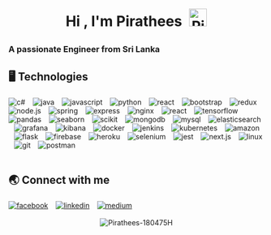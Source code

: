 <!--START_SECTION:TITLE-->
# <p align = center>Hi , I'm Pirathees&ensp;<img src="https://media.giphy.com/media/hvRJCLFzcasrR4ia7z/giphy.gif" alt= "Pirathees-180475H" width="35"></p>
<!--END_SECTION:TITLE-->

<!--START_SECTION:SUBTITLE-->
### <p align = left>A passionate Engineer from Sri Lanka</p>
<!--END_SECTION:SUBTITLE-->

<!--START_SECTION:SKILL-->
## <p align = left> 🖥️ 	Technologies </p>
<div align = left>
<img src="https://img.shields.io/badge/c%23-%23178600.svg?style=flat&logo=c-sharp&logoColor=white" alt=c# /> 
                &ensp;
<img src="https://img.shields.io/badge/java-%23b07219.svg?style=flat&logo=java&logoColor=white" alt=java /> 
                &ensp;
<img src="https://img.shields.io/badge/javascript-%23f1e05a.svg?style=flat&logo=javascript&logoColor=white" alt=javascript /> 
                &ensp;
<img src="https://img.shields.io/badge/python-%233572A5.svg?style=flat&logo=python&logoColor=white" alt=python /> 
                &ensp;
<img src="https://img.shields.io/badge/react-%2361dbfb.svg?style=flat&logo=react&logoColor=white" alt=react /> 
                &ensp;
<img src="https://img.shields.io/badge/bootstrap-%23553c7b.svg?style=flat&logo=bootstrap&logoColor=white" alt=bootstrap /> 
                &ensp;
<img src="https://img.shields.io/badge/redux-%236b12c4.svg?style=flat&logo=redux&logoColor=white" alt=redux /> 
                &ensp;
<img src="https://img.shields.io/badge/node.js-%233c873a.svg?style=flat&logo=node.js&logoColor=white" alt=node.js /> 
                &ensp;
<img src="https://img.shields.io/badge/spring-%2358ab49.svg?style=flat&logo=spring&logoColor=white" alt=spring /> 
                &ensp;
<img src="https://img.shields.io/badge/express-%23626361.svg?style=flat&logo=express&logoColor=white" alt=express /> 
                &ensp;
<img src="https://img.shields.io/badge/nginx-%23009639.svg?style=flat&logo=nginx&logoColor=white" alt=nginx /> 
                &ensp;
<img src="https://img.shields.io/badge/react native-%2361dbfb.svg?style=flat&logo=react native&logoColor=white" alt=react native /> 
                &ensp;
<img src="https://img.shields.io/badge/tensorflow-%23FFA800.svg?style=flat&logo=tensorflow&logoColor=white" alt=tensorflow /> 
                &ensp;
<img src="https://img.shields.io/badge/pandas-%230b0638.svg?style=flat&logo=pandas&logoColor=white" alt=pandas /> 
                &ensp;
<img src="https://img.shields.io/badge/seaborn-%234455ad.svg?style=flat&logo=seaborn&logoColor=white" alt=seaborn /> 
                &ensp;
<img src="https://img.shields.io/badge/scikit learn-%232b6fc2.svg?style=flat&logo=scikit learn&logoColor=white" alt=scikit learn /> 
                &ensp;
<img src="https://img.shields.io/badge/mongodb-%234db33d.svg?style=flat&logo=mongodb&logoColor=white" alt=mongodb /> 
                &ensp;
<img src="https://img.shields.io/badge/mysql-%2300758f.svg?style=flat&logo=mysql&logoColor=white" alt=mysql /> 
                &ensp;
<img src="https://img.shields.io/badge/elasticsearch-%232f9e76.svg?style=flat&logo=elasticsearch&logoColor=white" alt=elasticsearch /> 
                &ensp;
<img src="https://img.shields.io/badge/grafana-%23f58822.svg?style=flat&logo=grafana&logoColor=white" alt=grafana /> 
                &ensp;
<img src="https://img.shields.io/badge/kibana-%23cc2bb4.svg?style=flat&logo=kibana&logoColor=white" alt=kibana /> 
                &ensp;
<img src="https://img.shields.io/badge/docker-%23384d54.svg?style=flat&logo=docker&logoColor=white" alt=docker /> 
                &ensp;
<img src="https://img.shields.io/badge/jenkins-%23335061.svg?style=flat&logo=jenkins&logoColor=white" alt=jenkins /> 
                &ensp;
<img src="https://img.shields.io/badge/kubernetes-%23123786.svg?style=flat&logo=kubernetes&logoColor=white" alt=kubernetes /> 
                &ensp;
<img src="https://img.shields.io/badge/amazon aws-%23FF9900.svg?style=flat&logo=amazon aws&logoColor=white" alt=amazon aws /> 
                &ensp;
<img src="https://img.shields.io/badge/flask-%23444444.svg?style=flat&logo=flask&logoColor=white" alt=flask /> 
                &ensp;
<img src="https://img.shields.io/badge/firebase-%23FFA000.svg?style=flat&logo=firebase&logoColor=white" alt=firebase /> 
                &ensp;
<img src="https://img.shields.io/badge/heroku-%236762a6.svg?style=flat&logo=heroku&logoColor=white" alt=heroku /> 
                &ensp;
<img src="https://img.shields.io/badge/selenium-%2323a30a.svg?style=flat&logo=selenium&logoColor=white" alt=selenium /> 
                &ensp;
<img src="https://img.shields.io/badge/jest-%236b345a.svg?style=flat&logo=jest&logoColor=white" alt=jest /> 
                &ensp;
<img src="https://img.shields.io/badge/next.js-%23262526.svg?style=flat&logo=next.js&logoColor=white" alt=next.js /> 
                &ensp;
<img src="https://img.shields.io/badge/linux-%23ffcc33.svg?style=flat&logo=linux&logoColor=white" alt=linux /> 
                &ensp;
<img src="https://img.shields.io/badge/git-%23f1502f.svg?style=flat&logo=git&logoColor=white" alt=git /> 
                &ensp;
<img src="https://img.shields.io/badge/postman-%23ef5b25.svg?style=flat&logo=postman&logoColor=white" alt=postman /> 
                &ensp;
</div>
<!--END_SECTION:SKILL--><br/>

<!--START_SECTION:SOCIAL-->
## <p align = left> 🌏 	Connect with me </p>
<div align = left>
<a href=https://facebook.com/https://www.facebook.com/kamalanathan.pirathees/ ><img src="https://img.shields.io/badge/facebook-https://www.facebook.com/kamalanathan.pirathees/-%230165E1.svg?style=flat&logo=facebook&logoColor=white" 
                alt=facebook /></a> &ensp;
<a href=https://www.linkedin.com/in/https://www.linkedin.com/in/pirathees-kamalanathan/ ><img src="https://img.shields.io/badge/linkedin-https://www.linkedin.com/in/pirathees--kamalanathan/-%230072b1.svg?style=flat&logo=linkedin&logoColor=white" 
                alt=linkedin /></a> &ensp;
<a href=https://medium.com/@https://pirathees.medium.com/                ><img src="https://img.shields.io/badge/medium-@https://pirathees.medium.com/               -%231c1c1f.svg?style=flat&logo=medium&logoColor=white" 
                alt=medium /></a> &ensp;
</div>
<!--END_SECTION:SOCIAL--><br/>

<!--START_SECTION:README-STATS-LANGUAGES-->
<div align = "center">
    <img src = "https://github-readme-stats.vercel.app/api/top-langs/?username=Pirathees-180475H&langs_count=8&layout=compact&theme=default&hide_border=false" alt = "Pirathees-180475H"/> 
</div>
<!--END_SECTION:README-STATS-LANGUAGES--><br/>


<!-- Created with CreateME profile readme generator-->
